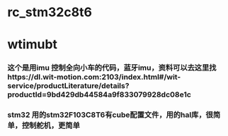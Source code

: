 # rc_stm32c8t6
# wtimubt
### 这个是用imu 控制全向小车的代码，蓝牙imu，资料可以去这里找https://dl.wit-motion.com:2103/index.html#/wit-service/productLiterature/details?productId=9bd429db44584a9f833079928dc08e1c

### stm32 用的stm32F103C8T6有cube配置文件，用的hal库，很简单，控制舵机，更简单
